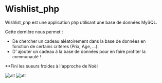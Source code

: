 # Wishlist_php

Wishlist_php est une application php utilisant une base de données MySQL.

Cette dernière nous permet :
- De chercher un cadeau aléatoirement dans la base de données en fonction de certains critères (Prix, Age, ...).
- D' ajouter un cadeau à la base de données pour en faire profiter la communauté !

**Fini les sueurs froides à l'approche de Noël

![alt](http://prjski.xyz/img/github/wishlist.gif)
![alt](http://prjski.xyz/img/github/weather.gif)
